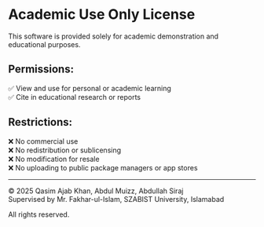 # Academic Use Only License

This software is provided solely for academic demonstration and educational purposes.

## Permissions:
✅ View and use for personal or academic learning  
✅ Cite in educational research or reports

## Restrictions:
❌ No commercial use  
❌ No redistribution or sublicensing  
❌ No modification for resale  
❌ No uploading to public package managers or app stores  

---

© 2025 Qasim Ajab Khan, Abdul Muizz, Abdullah Siraj  
Supervised by Mr. Fakhar-ul-Islam, SZABIST University, Islamabad

All rights reserved.
